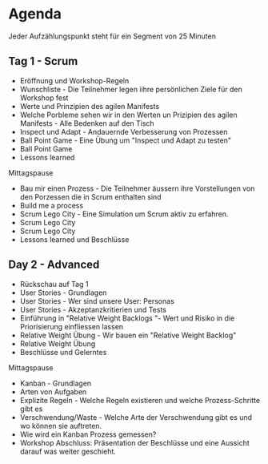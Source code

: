 # Agenda 

Jeder Aufzählungspunkt steht für ein Segment von 25 Minuten

## Tag 1 - Scrum

* Eröffnung und Workshop-Regeln
* Wunschliste - Die Teilnehmer legen iihre persönlichen Ziele für den Workshop fest
* Werte und Prinzipien des agilen Manifests
* Welche Porbleme sehen wir in den Werten un Prizipien des agilen Manifests - Alle Bedenken auf den Tisch
* Inspect und Adapt - Andauernde Verbesserung von Prozessen
* Ball Point Game - Eine Übung um "Inspect und Adapt zu testen"
* Ball Point Game
* Lessons learned

Mittagspause

* Bau mir einen Prozess - Die Teilnehmer äussern ihre Vorstellungen von den Porzessen die in Scrum enthalten sind 
* Build me a process
* Scrum Lego City - Eine Simulation um Scrum aktiv zu erfahren. 
* Scrum Lego City
* Scrum Lego City
* Lessons learned und Beschlüsse

## Day 2 - Advanced

* Rückschau auf Tag 1
* User Stories - Grundlagen  
* User Stories - Wer sind unsere User: Personas
* User Stories - Akzeptanzkritierien und Tests
* Einführung in "Relative Weight Backlogs "- Wert und Risiko in die Priorisierung einfliessen lassen
* Relative Weight Übung - Wir bauen ein "Relative Weight Backlog"
* Relative Weight Übung
* Beschlüsse und Gelerntes

Mittagspause

* Kanban - Grundlagen 
* Arten von Aufgaben
* Explizite Regeln - Welche Regeln existieren und welche Prozess-Schritte gibt es
* Verschwendung/Waste - Welche Arte der Verschwendung gibt es und wo können sie auftreten. 
* Wie wird ein Kanban Prozess gemessen? 
* Workshop Abschluss: Präsentation der Beschlüsse und eine Aussicht darauf was weiter geschieht. 

